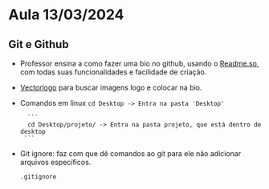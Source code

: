 # Aula 13/03/2024

## Git e Github
 - Professor ensina a como fazer uma bio no github, usando o <a href="https://readme.so/pt" target="_blank">Readme.so</a>, com todas suas funcionalidades e facilidade de criação.
 - <a href="vectorlogo.zone">Vectorlogo</a> para buscar imagens logo e colocar na bio.
 - Comandos em linux
        ```
            cd Desktop -> Entra na pasta 'Desktop'
        ```
        
         ```
         cd Desktop/projeto/ -> Entra na pasta projeto, que está dentro de desktop
        ```
        
- Git ignore: faz com que dê comandos ao git para ele não adicionar arquivos específicos.
    ``` 
    .gitignore

    ```
    
